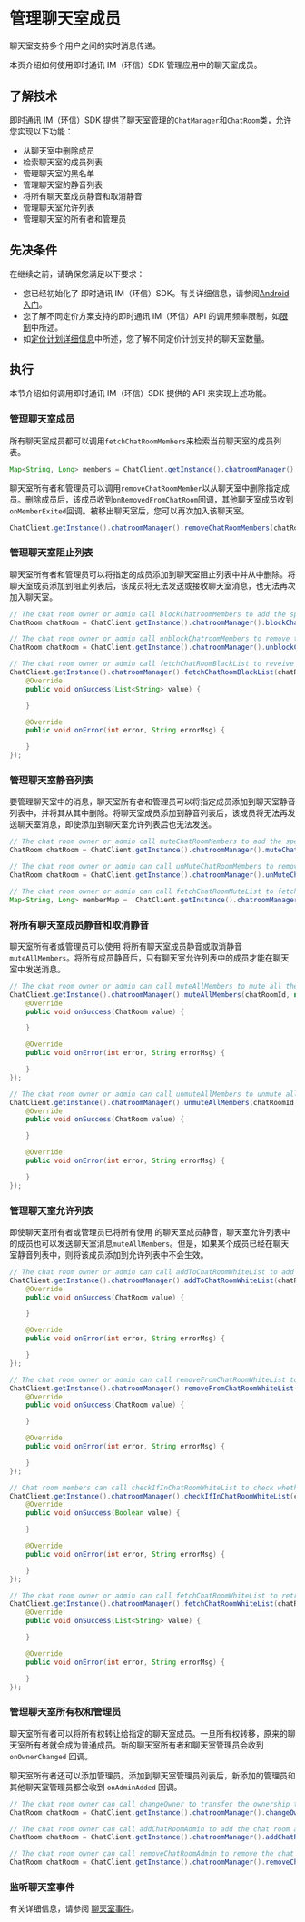 # 管理聊天室成员

聊天室支持多个用户之间的实时消息传递。

本页介绍如何使用即时通讯 IM（环信）SDK 管理应用中的聊天室成员。

## 了解技术

即时通讯 IM（环信）SDK 提供了聊天室管理的`ChatManager`和`ChatRoom`类，允许您实现以下功能：

- 从聊天室中删除成员
- 检索聊天室的成员列表
- 管理聊天室的黑名单
- 管理聊天室的静音列表
- 将所有聊天室成员静音和取消静音
- 管理聊天室允许列表
- 管理聊天室的所有者和管理员

## 先决条件

在继续之前，请确保您满足以下要求：

- 您已经初始化了 即时通讯 IM（环信）SDK。有关详细信息，请参阅[Android 入门](https://docs.agora.io/en/agora-chat/agora_chat_get_started_android?platform=Android)。
- 您了解不同定价方案支持的即时通讯 IM（环信）API 的调用频率限制，如[限制](https://docs.agora.io/en/agora-chat/agora_chat_limitation?platform=Android)中所述。
- 如[定价计划详细信息](https://docs.agora.io/en/agora-chat/agora_chat_plan?platform=Android)中所述，您了解不同定价计划支持的聊天室数量。

## 执行

本节介绍如何调用即时通讯 IM（环信）SDK 提供的 API 来实现上述功能。

### 管理聊天室成员

所有聊天室成员都可以调用`fetchChatRoomMembers`来检索当前聊天室的成员列表。

```java
Map<String, Long> members = ChatClient.getInstance().chatroomManager().fetchChatRoomMembers(chatRoomId, cursor, pageSize);
```

聊天室所有者和管理员可以调用`removeChatRoomMember`以从聊天室中删除指定成员。删除成员后，该成员收到`onRemovedFromChatRoom`回调，其他聊天室成员收到`onMemberExited`回调。被移出聊天室后，您可以再次加入该聊天室。

```java
ChatClient.getInstance().chatroomManager().removeChatRoomMembers(chatRoomId, members);
```

### 管理聊天室阻止列表

聊天室所有者和管理员可以将指定的成员添加到聊天室阻止列表中并从中删除。将聊天室成员添加到阻止列表后，该成员将无法发送或接收聊天室消息，也无法再次加入聊天室。

```java
// The chat room owner or admin call blockChatroomMembers to add the specified member to the chat room block list.
ChatRoom chatRoom = ChatClient.getInstance().chatroomManager().blockChatroomMembers(chatRoomId, members);

// The chat room owner or admin call unblockChatroomMembers to remove the specified user out of the block list.
ChatRoom chatRoom = ChatClient.getInstance().chatroomManager().unblockChatRoomMembers(chatRoomId, members);

// The chat room owner or admin call fetchChatRoomBlackList to reveive the block list of the current chat room.
ChatClient.getInstance().chatroomManager().fetchChatRoomBlackList(chatRoomId, new ValueCallBack<List<String>>() {
    @Override
    public void onSuccess(List<String> value) {

    }

    @Override
    public void onError(int error, String errorMsg) {

    }
});
```

### 管理聊天室静音列表

要管理聊天室中的消息，聊天室所有者和管理员可以将指定成员添加到聊天室静音列表中，并将其从其中删除。将聊天室成员添加到静音列表后，该成员将无法再发送聊天室消息，即使添加到聊天室允许列表后也无法发送。

```java
// The chat room owner or admin call muteChatRoomMembers to add the specified user to the chat room block list. The muted member and all the other chat room admins or owner receive the onMuteListAdded callback.
ChatRoom chatRoom = ChatClient.getInstance().chatroomManager().muteChatRoomMembers(chatRoomId, members, duration);

// The chat room owner or admin can call unMuteChatRoomMembers to remove the specified user from the chat room block list. The unmuted member and all the other chat room admins or owner receive the onMuteListRemoved callback.
ChatRoom chatRoom = ChatClient.getInstance().chatroomManager().unMuteChatRoomMembers(chatRoomId, members);

// The chat room owner or admin can call fetchChatRoomMuteList to fetch the mute list of the current chat room.
Map<String, Long> memberMap =  ChatClient.getInstance().chatroomManager().fetchChatRoomMuteList(chatRoomId, pageNum, pageSize);
```

### 将所有聊天室成员静音和取消静音

聊天室所有者或管理员可以使用 将所有聊天室成员静音或取消静音`muteAllMembers`。将所有成员静音后，只有聊天室允许列表中的成员才能在聊天室中发送消息。

```java
// The chat room owner or admin can call muteAllMembers to mute all the chat room members. Once all the members are muted, these members receive the onAllMemberMuteStateChanged callback.
ChatClient.getInstance().chatroomManager().muteAllMembers(chatRoomId, new ValueCallBack<ChatRoom>() {
    @Override
    public void onSuccess(ChatRoom value) {

    }

    @Override
    public void onError(int error, String errorMsg) {

    }
});

// The chat room owner or admin can call unmuteAllMembers to unmute all the chat room members. Once all the members are unmuted, these members receive the onAllMemberMuteStateChanged callback.
ChatClient.getInstance().chatroomManager().unmuteAllMembers(chatRoomId, new ValueCallBack<ChatRoom>() {
    @Override
    public void onSuccess(ChatRoom value) {

    }

    @Override
    public void onError(int error, String errorMsg) {

    }
});
```

### 管理聊天室允许列表

即使聊天室所有者或管理员已将所有使用 的聊天室成员静音，聊天室允许列表中的成员也可以发送聊天室消息`muteAllMembers`。但是，如果某个成员已经在聊天室静音列表中，则将该成员添加到允许列表中不会生效。

```java
// The chat room owner or admin can call addToChatRoomWhiteList to add the specified member to the chat room allow list.
ChatClient.getInstance().chatroomManager().addToChatRoomWhiteList(chatRoomId, members, new ValueCallBack<ChatRoom>() {
    @Override
    public void onSuccess(ChatRoom value) {

    }

    @Override
    public void onError(int error, String errorMsg) {

    }
});

// The chat room owner or admin can call removeFromChatRoomWhiteList to add remove the specifeid member from the chat room allow list.
ChatClient.getInstance().chatroomManager().removeFromChatRoomWhiteList(chatRoomId, members, new ValueCallBack<ChatRoom>() {
    @Override
    public void onSuccess(ChatRoom value) {

    }

    @Override
    public void onError(int error, String errorMsg) {

    }
});

// Chat room members can call checkIfInChatRoomWhiteList to check whether they are in the chat room allow list.
ChatClient.getInstance().chatroomManager().checkIfInChatRoomWhiteList(chatRoomId, new ValueCallBack<Boolean>() {
    @Override
    public void onSuccess(Boolean value) {

    }

    @Override
    public void onError(int error, String errorMsg) {

    }
});

// The chat room owner or admin can call fetchChatRoomWhiteList to retrive the allow list of the current chat room.
ChatClient.getInstance().chatroomManager().fetchChatRoomWhiteList(chatRoomId, new ValueCallBack<List<String>>() {
    @Override
    public void onSuccess(List<String> value) {

    }

    @Override
    public void onError(int error, String errorMsg) {

    }
});
```

### 管理聊天室所有权和管理员

聊天室所有者可以将所有权转让给指定的聊天室成员。一旦所有权转移，原来的聊天室所有者就会成为普通成员。新的聊天室所有者和聊天室管理员会收到 `onOwnerChanged` 回调。

聊天室所有者还可以添加管理员。添加到聊天室管理员列表后，新添加的管理员和其他聊天室管理员都会收到 `onAdminAdded` 回调。

```java
// The chat room owner can call changeOwner to transfer the ownership to the other chat room member.
ChatRoom chatRoom = ChatClient.getInstance().chatroomManager().changeOwner(chatRoomId, newOwner);

// The chat room owner can call addChatRoomAdmin to add the chat room admin.
ChatRoom chatRoom = ChatClient.getInstance().chatroomManager().addChatRoomAdmin(chatRoomId, admin);

// The chat room owner can call removeChatRoomAdmin to remove the chat room admin. The removed admin and the other admins receive the onAdminRemoved callback.
ChatRoom chatRoom = ChatClient.getInstance().chatroomManager().removeChatRoomAdmin(chatRoomId, admin);
```

### 监听聊天室事件

有关详细信息，请参阅 [聊天室事件](https://docs.agora.io/en/agora-chat/agora_chat_chatroom_android?platform=Android#listen-for-chat-room-events)。